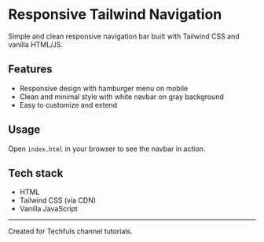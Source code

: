 # Responsive Tailwind Navigation

Simple and clean responsive navigation bar built with Tailwind CSS and vanilla HTML/JS.

## Features

- Responsive design with hamburger menu on mobile
- Clean and minimal style with white navbar on gray background
- Easy to customize and extend

## Usage

Open `index.html` in your browser to see the navbar in action.

## Tech stack

- HTML
- Tailwind CSS (via CDN)
- Vanilla JavaScript

---

Created for Techfuls channel tutorials.
